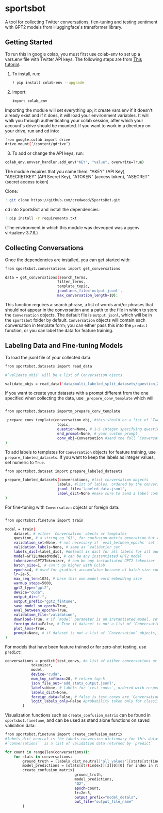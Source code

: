 # sportsbot

A tool for collecting Twitter conversations, fien-tuning and testing sentiment with GPT2 models from Huggingface's transformer library.

## Getting Started

To run this in google colab, you must first use colab-env to set up a vars.env file with Twitter API keys. The following steps are from [This tutorial](https://colab.research.google.com/github/apolitical/colab-env/blob/master/colab_env_testbed.ipynb#scrollTo=2rz2V-k1BZY9).

1. To install, run:

    ```sh
    ! pip install colab-env --upgrade
    ```

2. Import:

    ```sh
    import colab_env
     ```

Importing the module will set everything up; it create vars.env if it doesn't already exist and if it does, it will load your environment variables. It will walk you through authenticating your colab session, after which your account's drive should be mounted. If you want to work in a directory on your drive, run and cd into:

```sh
from google.colab import drive
drive.mount(‘/content/gdrive’)
```

3. To add or change the API keys, run:

```sh
colab_env.envvar_handler.add_env("KEY", "value", overwrite=True)
```

The module requires that you name them: "AKEY" (API Key), "ASECRETKEY" (API Secret Key), "ATOKEN" (access token), "ASECRET" (secret access token)

Clone:

```sh
! git clone https://github.com/credwood/SportsBot.git
```

cd into SportsBot and install the dependencies:

```sh
! pip install -r requirements.txt
```
(The environment in which this module was deveoped was a pyenv virtualenv 3.7.6.)

## Collecting Conversations

Once the dependencies are installed, you can get started with:

```sh
from sportsbot.conversations import get_conversations

data = get_conversations(search_terms,
                        filter_terms,
                        template_topic,
                        jsonlines_file='output.jsonl',
                        max_conversation_length=10):
```

This function requires a search phrase, a list of words and/or phrases that should not appear in the conversation and a path to the file in which to store the `Conversation` objects. The default file is `output.jsonl`, which will be in the `sportsbot` folder by default. `Conversation` objects will contain each conversation in template form; you can either pass this into the `predict` function, or you can label the data for feature training.

## Labeling Data and Fine-tuning Models

To load the jsonl file of your collected data:

```sh
from sportsbot.datasets import read_data

#`validate_objs` will be a list of Conversation ojects.

validate_objs = read_data('data/multi_labeled_split_datasets/question_2_validate.jsonl')

```
If you want to create your datasets with a prompt different from the one specified when collecting the data, use `_prepare_conv_template` which will

```sh

from sportsbot.datasets importm_prepare_conv_template

_prepare_conv_template(conversation_obj, #this should be a list of `Tweet` objects, i.e. `conversation.thread`
                        topic,
                        question=None, # 1-5 integer specifying question number
                        end_prompt=None, # your custom prompt
                        conv_obj=Conversation #send the full `Conversation` object if you already have labels in `conv_obj`.label
)
```
To add labels to templates for `Conversation` objects for feature training, use `prepare_labeled_datasets`. If you want to keep the labels as integer values, set numeric to `True`.

```sh
from sportsbot.dataset import prepare_labeled_datasets

prepare_labeled_datasets(conversations, #list conversation objects
                        labels, #list of lables, ordered by the conversations objects list
                        jsonl_file='labeled_data.jsonl',
                        label_dict=None #make sure to send a label conversion dictionary
)
```

For fine-tuning with `Conversation` objects or foreign data:

```sh

from sportsbot.finetune import train

model = train(
    dataset, # either `Conversation` obects or templates
    question, # a string eg "Q1", for confusion matrix generation but can be easily customized
    validation_set=None, # not necessary if `eval_between_epochs` set to False
    validation_labels=None, # same as `validation_set`
    labels_dict=label_dict, #default is dict for all labels for all questions
    model=GPT2LMHeadModel, # can be any instantiated GPT2 model
    tokenizer=GPT2Tokenizer, # can be any instantiated GPT2 tokenizer
    batch_size=1, # can't go higher with Colab
    epochs=4, # used for gradient accumulaton because of batch size constraints on Colab
    lr=2e-5,
    max_seq_len=1024, # base this one model word embedding size
    warmup_steps=5000,
    gpt2_type="gpt2",
    device="cuda",
    output_dir=".",
    output_prefix="gpt2_fintune",
    save_model_on_epoch=True,
    eval_between_epochs=True,
    validation_file="validation",
    download=True, # if `model` parameter is an instantiated model, set to False else pre-trained model weights and tokenizer provided by Huggingface will be downloaded
    foreign_data=False, # True if dataset is not a list of `Conversation` objects
    plot_loss=True,
    prompt=None, # if dataset is not a list of `Conversation` objects, provide prompt for label masking
)

```

For models that have been feature trained or for zero-shot testing, use `predict`:

```sh
conversations = predict(test_convs, #a list of either conversations or templates
            tokenizer,
            model,
            device="cuda",
            num_top_softmax=20, # return top-k
            json_file_out='add_stats_output.jsonl',
            labels=None, # labels for `test_convs`, ordered with respect to `test_convs`
            labels_dict=None,
            foreign_data=False, # false is test_convs are `Conversation` objects
            logit_labels_only=False #probability taken only for classification labels
        )
```
Visualization functions such as `create_confusion_matrix` can be found in `sportsbot.finetune`, and can be used as stand alone functions on saved validation data:

```sh
from sportsbot.finetune import create_confusion_matrix
#labels_dict_neutral is the labels conversion dictionary for this dataset
#`conversations`` is a list of validation data returned by `predict`

for count in range(len(conversations)):
    for stats in conversations: 
        ground_truth = [labels_dict_neutral["all_values"][stats[str(index)][2]] for index in range(len(stats)-5)]
        model_predictions = [stats[str(index)][3][0][0] for index in range(len(stats)-5)]
        create_confusion_matrix(
                                ground_truth,
                                model_predictions,
                                "Q2",
                                epoch=count,
                                lr=2e-5,
                                output_prefix="model_detals",
                                out_file="output_file_name"
        )
```
